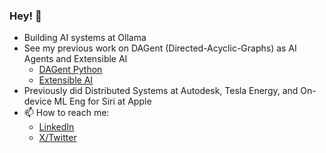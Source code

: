 ### Hey! 👋

<!--
**ParthSareen/ParthSareen** is a ✨ _special_ ✨ repository because its `README.md` (this file) appears on your GitHub profile.-->

- Building AI systems at Ollama
- See my previous work on DAGent (Directed-Acyclic-Graphs) as AI Agents and Extensible AI
    - [DAGent Python](https://github.com/Extensible-AI/DAGent)
    - [Extensible AI](https://extensible.dev/)
- Previously did Distributed Systems at Autodesk, Tesla Energy, and On-device ML Eng for Siri at Apple
- 📫 How to reach me:
    - [LinkedIn](https://www.linkedin.com/in/parthsareen/)
    - [X/Twitter](https://x.com/thanosthinking)
